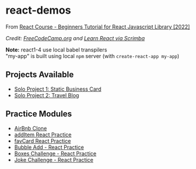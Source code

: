 # react-demos

From [React Course - Beginners Tutorial for React Javascript Library [2022]](https://www.youtube.com/watch?v=bMknfKXIFA8)

_Credit: [FreeCodeCamp.org](http://freecodecamp.org) and [Learn React via Scrimba](https://scrimba.com/learn/learnreact)_

**Note:** react1-4 use local babel transpilers  
"my-app" is built using local `npm` server (with `create-react-app my-app`)

## Projects Available
- [Solo Project 1: Static Business Card](https://kode29-react-project1.netlify.app/)
- [Solo Project 2: Travel Blog](https://kode29-react-traveljournal.netlify.app/)

## Practice Modules
- [AirBnb Clone](https://kode29-react-airbnb.netlify.app/)
- [addItem React Practice](https://kode29-react-additem.netlify.app/)
- [favCard React Practice](https://kode29-react-favcard.netlify.app/)
- [Bubble Add - React Practice](https://kode29-react-bubbleadd.netlify.app/)
- [Boxes Challenge - React Practice](https://kode29-react-boxes.netlify.app/)
- [Joke Challenge - React Practice](https://kode29-react-jokes.netlify.app/)